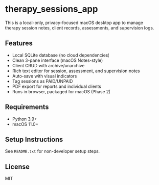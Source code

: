 # therapy_sessions_app
This is a local-only, privacy-focused macOS desktop app to manage therapy session notes, client records, assessments, and supervision logs.

## Features
- Local SQLite database (no cloud dependencies)
- Clean 3-pane interface (macOS Notes-style)
- Client CRUD with archive/unarchive
- Rich text editor for session, assessment, and supervision notes
- Auto-save with visual indicators
- Tag sessions as PAID/UNPAID
- PDF export for reports and individual clients
- Runs in browser, packaged for macOS (Phase 2)

## Requirements
- Python 3.9+
- macOS 11.0+

## Setup Instructions
See `README.txt` for non-developer setup steps.

## License
MIT
